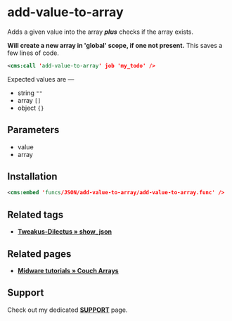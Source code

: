 # add-value-to-array

Adds a given value into the array ***plus*** checks if the array exists.

**Will create a new array in 'global' scope, if one not present.** This saves a few lines of code.

```xml
<cms:call 'add-value-to-array' job 'my_todo' />
```

Expected values are &mdash;
* string `""`
* array `[]`
* object `{}`

## Parameters

* value
* array

<!--
## Usage
-->

## Installation

```xml
<cms:embed 'funcs/JSON/add-value-to-array/add-value-to-array.func' />
```

## Related tags

* [**Tweakus-Dilectus &raquo; show_json**](https://github.com/trendoman/Tweakus-Dilectus/tree/main/anton.cms%40ya.ru__tags-new/show_json/)

## Related pages

* [**Midware tutorials &raquo; Couch Arrays**](https://github.com/trendoman/Midware/tree/main/tutorials/Arrays)

## Support

Check out my dedicated [**SUPPORT**](/SUPPORT.md) page.
